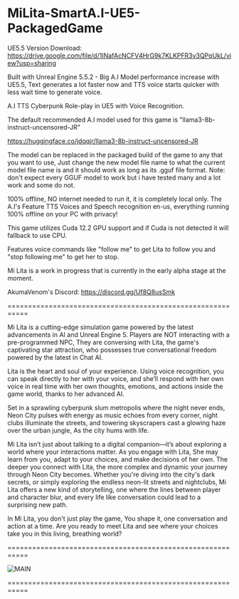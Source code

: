 # MiLita-SmartA.I-UE5-PackagedGame

UE5.5 Version Download: https://drive.google.com/file/d/1INafAcNCFV4HrG9k7KLKPFR3v3QPqUkL/view?usp=sharing

Built with Unreal Engine 5.5.2 - Big A.I Model performance increase with UE5.5, Text generates a lot faster now and TTS voice starts quicker with less wait time to generate voice.

A.I TTS Cyberpunk Role-play in UE5 with Voice Recognition.

The default recommended A.I model used for this game is "llama3-8b-instruct-uncensored-JR"

https://huggingface.co/jdqqjr/llama3-8b-instruct-uncensored-JR

The model can be replaced in the packaged build of the game to any that you want to use, Just change the new model file name to what the current model file name is and it should work as long as its .gguf file format.
Note: don't expect every GGUF model to work but i have tested many and a lot work and some do not.

100% offline, NO internet needed to run it, it is completely local only.
The A.I's Feature TTS Voices and Speech recognition en-us, everything running 100% offline on your PC with privacy!

This game utilizes Cuda 12.2 GPU support and if Cuda is not detected it will fallback to use CPU.

Features voice commands like "follow me" to get Lita to follow you and "stop following me" to get her to stop.

Mi Lita is a work in progress that is currently in the early alpha stage at the moment.

AkumaVenom's Discord: https://discord.gg/Uf8Q8usSmk

===========================================================

Mi Lita is a cutting-edge simulation game powered by the latest advancements in AI and Unreal Engine 5. Players are NOT interacting with a pre-programmed NPC, They are conversing with Lita, the game's captivating star attraction, who possesses true conversational freedom powered by the latest in Chat AI.

Lita is the heart and soul of your experience. Using voice recognition, you can speak directly to her with your voice, and she’ll respond with her own voice in real time with her own thoughts, emotions, and actions inside the game world, thanks to her advanced AI.

Set in a sprawling cyberpunk slum metropolis where the night never ends, Neon City pulses with energy as music echoes from every corner, night clubs illuminate the streets, and towering skyscrapers cast a glowing haze over the urban jungle, As the city hums with life.

Mi Lita isn’t just about talking to a digital companion—it’s about exploring a world where your interactions matter. As you engage with Lita, She may learn from you, adapt to your choices, and make decisions of her own. The deeper you connect with Lita, the more complex and dynamic your journey through Neon City becomes. Whether you're diving into the city's dark secrets, or simply exploring the endless neon-lit streets and nightclubs, Mi Lita offers a new kind of storytelling, one where the lines between player and character blur, and every life like conversation could lead to a surprising new path.

In Mi Lita, you don't just play the game, You shape it, one conversation and action at a time. Are you ready to meet Lita and see where your choices take you in this living, breathing world?

===========================================================

![MAIN](https://github.com/user-attachments/assets/ef2532b7-c79a-4f9c-b88a-68f63acf6185)

===========================================================
